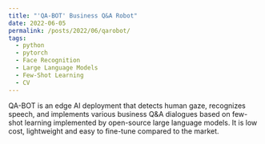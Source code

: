 ```yaml
---
title: "'QA-BOT' Business Q&A Robot"
date: 2022-06-05
permalink: /posts/2022/06/qarobot/
tags:
  - python
  - pytorch
  - Face Recognition
  - Large Language Models
  - Few-Shot Learning
  - CV
---
```


QA-BOT is an edge AI deployment that detects human gaze, recognizes speech, and implements various business Q&A dialogues based on few-shot learning implemented by open-source large language models. It is low cost, lightweight and easy to fine-tune compared to the market.

